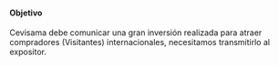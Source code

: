 #### Objetivo

Cevisama debe comunicar una gran inversión realizada para atraer compradores (Visitantes) internacionales, necesitamos transmitirlo al expositor.
